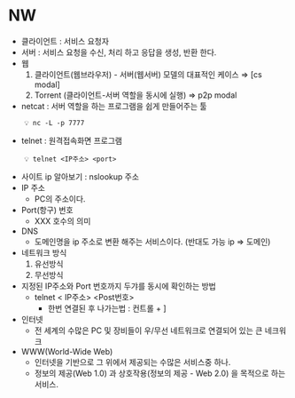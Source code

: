 
# NW

- 클라이언트 : 서비스 요청자
- 서버 : 서비스 요청을 수신,  처리 하고 응답을 생성, 반환 한다.
- 웹
    1. 클라이언트(웹브라우저) - 서버(웹서버) 모델의 대표적인 케이스 ⇒  [cs modal]
    2. Torrent (클라이언트-서버 역할을 동시에 실행) ⇒ p2p modal
- netcat : 서버 역할을 하는 프로그램을 쉽게 만들어주는 툴   
```
    💡 nc -L -p 7777 
```
- telnet : 원격접속화면 프로그램
```
    💡 telnet <IP주소> <port>
```
    
- 사이트 ip 알아보기 : nslookup 주소
- IP 주소
    - PC의 주소이다.
- Port(항구) 번호
    - XXX 호수의 의미
- DNS
    - 도메인명을 ip 주소로 변환 해주는 서비스이다. (반대도 가능 ip ⇒ 도메인)
- 네트워크 방식
    1. 유선방식
    2. 무선방식
- 지정된 IP주소와 Port 번호까지 두갸를 동시에 확인하는 방법
    - telnet < IP주소> <Post번호>
        - 한번 연결된 후 나가는법 : 컨트롤 + ]
- 인터넷
    - 전 세계의 수많은 PC 및 장비들이 우/무선 네트워크로 연결되어 있는 큰 네크워크
- WWW(World-Wide Web)
    - 인터넷을 기반으로 그 위에서 제공되는 수많은 서비스중 하나.
    - 정보의 제공(Web 1.0) 과 상호작용(정보의 제공 - Web 2.0) 을 목적으로 하는 서비스.
